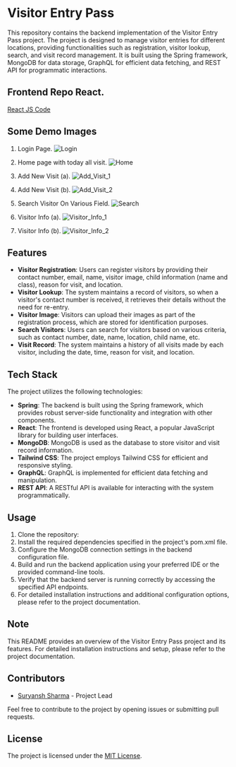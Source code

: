 # Visitor Entry Pass

This repository contains the backend implementation of the Visitor Entry Pass project. The project is designed to manage visitor entries for different locations, providing functionalities such as registration, visitor lookup, search, and visit record management. It is built using the Spring framework, MongoDB for data storage, GraphQL for efficient data fetching, and REST API for programmatic interactions.

## Frontend Repo React.

[React JS Code](https://github.com/Suryansh-Sharma/Visitor-Entry-Pass-Frontend-React)

## Some Demo Images

1. Login Page.
![Login](https://github.com/Suryansh-Sharma/Visitor-Entry-Pass-Backend-Spring/assets/80879578/9bb1a34d-94ed-405c-8256-349ae5e17374)

2. Home page with today all visit.
![Home](https://github.com/Suryansh-Sharma/Visitor-Entry-Pass-Backend-Spring/assets/80879578/a026208b-f4d4-4ffa-8a15-1e11c211b138)

3. Add New Visit (a).
![Add_Visit_1](https://github.com/Suryansh-Sharma/Visitor-Entry-Pass-Backend-Spring/assets/80879578/4378aa58-f400-48fc-be8c-8e7419fd0538)

4. Add New Visit (b).
![Add_Visit_2](https://github.com/Suryansh-Sharma/Visitor-Entry-Pass-Backend-Spring/assets/80879578/8e5dd4b1-cfed-4ce4-b223-83cacb514c11)

5. Search Visitor On Various Field.
![Search](https://github.com/Suryansh-Sharma/Visitor-Entry-Pass-Backend-Spring/assets/80879578/b845a202-ba54-4d65-9a61-a1fde79c9aa1)

6. Visitor Info (a).
![Visitor_Info_1](https://github.com/Suryansh-Sharma/Visitor-Entry-Pass-Backend-Spring/assets/80879578/05f6f92a-4fb2-4100-ab5e-0e90c057b41d)

7. Visitor Info (b).
![Visitor_Info_2](https://github.com/Suryansh-Sharma/Visitor-Entry-Pass-Backend-Spring/assets/80879578/911a1a3f-86c9-42bc-82cc-bc5a3f042f6f)


## Features

- **Visitor Registration**: Users can register visitors by providing their contact number, email, name, visitor image, child information (name and class), reason for visit, and location.
- **Visitor Lookup**: The system maintains a record of visitors, so when a visitor's contact number is received, it retrieves their details without the need for re-entry.
- **Visitor Image**: Visitors can upload their images as part of the registration process, which are stored for identification purposes.
- **Search Visitors**: Users can search for visitors based on various criteria, such as contact number, date, name, location, child name, etc.
- **Visit Record**: The system maintains a history of all visits made by each visitor, including the date, time, reason for visit, and location.

## Tech Stack

The project utilizes the following technologies:

- **Spring**: The backend is built using the Spring framework, which provides robust server-side functionality and integration with other components.
- **React**: The frontend is developed using React, a popular JavaScript library for building user interfaces.
- **MongoDB**: MongoDB is used as the database to store visitor and visit record information.
- **Tailwind CSS**: The project employs Tailwind CSS for efficient and responsive styling.
- **GraphQL**: GraphQL is implemented for efficient data fetching and manipulation.
- **REST API**: A RESTful API is available for interacting with the system programmatically.

## Usage

1. Clone the repository: 
2. Install the required dependencies specified in the project's pom.xml file.
3. Configure the MongoDB connection settings in the backend configuration file.
4. Build and run the backend application using your preferred IDE or the provided command-line tools.
5. Verify that the backend server is running correctly by accessing the specified API endpoints.
6. For detailed installation instructions and additional configuration options, please refer to the project documentation.



## Note

This README provides an overview of the Visitor Entry Pass project and its features. For detailed installation instructions and setup, please refer to the project documentation.

## Contributors

- [Suryansh Sharma](https://github.com/Suryansh-Sharma) - Project Lead

Feel free to contribute to the project by opening issues or submitting pull requests.

## License

The project is licensed under the [MIT License](https://opensource.org/licenses/MIT).
